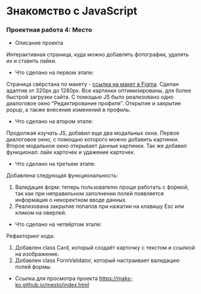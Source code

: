 # Знакомство с JavaScript

### Проектная работа 4: Место

* Описание проекта

Интерактивная страница, куда можно добавлять фотографии, удалять их и ставить лайки.

* Что сделано на первом этапе:

Страница свёрстана по макету - [ссылка на макет в Figma](https://www.figma.com/file/2cn9N9jSkmxD84oJik7xL7/JavaScript.-Sprint-4?node-id=0%3A1).
Сделан адаптив от 320px до 1280px. Все картинки оптимизированы, для более быстрой загрузки сайта.
С помощью JS было реализовано одно диалоговое окно "Редактирование профиля". Открытие и закрытие popup, а также внесение изменений в профиль.

* Что сделано на втором этапе:

Продолжая изучать JS, добавил еще два модальных окна. Первое диалоговое окно, с помощью которого можно добавить картинки. Второе модальное окно открывает данные картинки.
Так же добавил функционал: лайк карточек и удажение карточек.

* Что сделано на третьем этапе:

Добавлена следующая функциональность:
1. Валидация форм: теперь пользователю проще работать с формой, так как при неправильном заполнении полей появляется информация о некоректном вводе данных.
2. Реализована закрытие попапов при нажатии на клавишу Esc или кликом на оверлей.

* Что сделано на четвёртом этапе:

Рефакторинг кода:
1. Добавлен class Card, который создаёт карточку с текстом и ссылкой на изображение.
2. Добавлен class FormValidator, который настраивает валидацию полей формы.

* Ссылка для просмотра проекта
https://maks-ko.github.io/mesto/index.html
